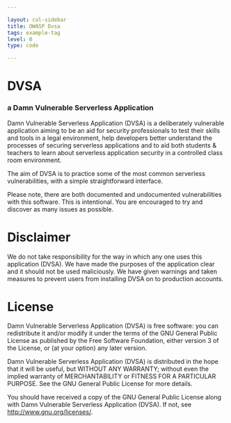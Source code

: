 ```yaml
---

layout: col-sidebar
title: OWASP Dvsa
tags: example-tag
level: 0
type: code

---
```



# DVSA

### a Damn Vulnerable Serverless Application
Damn Vulnerable Serverless Application (DVSA) is a deliberately vulnerable application aiming to be an aid for security professionals to test their skills and tools in a legal environment, help developers better understand the processes of securing serverless applications and to aid both students & teachers to learn about serverless application security in a controlled class room environment.

The aim of DVSA is to practice some of the most common serverless vulnerabilities, with a simple straightforward interface.

Please note, there are both documented and undocumented vulnerabilities with this software. This is intentional. You are encouraged to try and discover as many issues as possible.


# Disclaimer
We do not take responsibility for the way in which any one uses this application (DVSA). We have made the purposes of the application clear and it should not be used maliciously. We have given warnings and taken measures to prevent users from installing DVSA on to production accounts.


# License
Damn Vulnerable Serverless Application (DVSA) is free software: you can redistribute it and/or modify it under the terms of the GNU General Public License as published by the Free Software Foundation, either version 3 of the License, or (at your option) any later version.

Damn Vulnerable Serverless Application (DVSA) is distributed in the hope that it will be useful, but WITHOUT ANY WARRANTY; without even the implied warranty of MERCHANTABILITY or FITNESS FOR A PARTICULAR PURPOSE. See the GNU General Public License for more details.

You should have received a copy of the GNU General Public License along with Damn Vulnerable Serverless Application (DVSA). If not, see http://www.gnu.org/licenses/.

